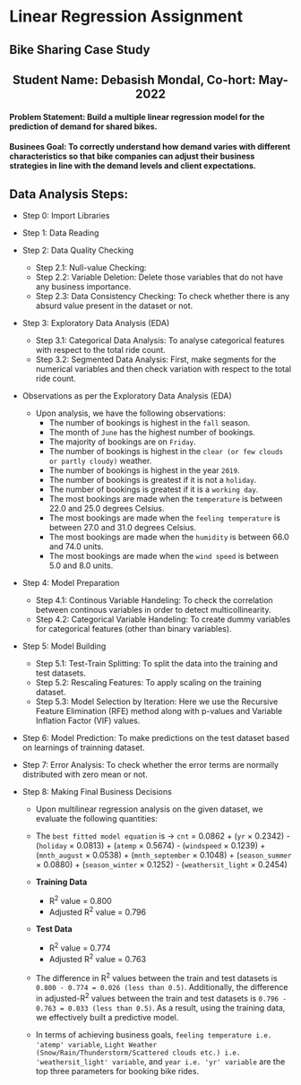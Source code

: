 # Linear Regression Assignment
## Bike Sharing Case Study

<h2> <center> Student Name: Debasish Mondal, Co-hort: May-2022 </center>

#### Problem Statement: Build a multiple linear regression model for the prediction of demand for shared bikes.
#### Businees Goal: To correctly understand how demand varies with different characteristics so that bike companies can adjust their business strategies in line with the demand levels and client expectations.
  
## Data Analysis Steps:
  - Step 0: Import Libraries
  
  - Step 1: Data Reading
  
  - Step 2: Data Quality Checking
    - Step 2.1: Null-value Checking:
    - Step 2.2: Variable Deletion: Delete those variables that do not have any business importance.
    - Step 2.3: Data Consistency Checking: To check whether there is any absurd value present in the dataset or not.
  
  - Step 3: Exploratory Data Analysis (EDA)
    - Step 3.1: Categorical Data Analysis: To analyse categorical features with respect to the total ride count.
    - Step 3.2: Segmented Data Analysis: First, make segments for the numerical variables and then check variation with respect to the total ride count.
  
  - Observations as per the Exploratory Data Analysis (EDA)
      - Upon analysis, we have the following observations:
          - The number of bookings is highest in the `fall` season.
          - The month of `June` has the highest number of bookings.
          - The majority of bookings are on `Friday`.
          - The number of bookings is highest in the `clear (or few clouds or partly cloudy)` weather.
          - The number of bookings is highest in the year `2019`.
          - The number of bookings is greatest if it is not a `holiday`.
          - The number of bookings is greatest if it is a `working day`.
          - The most bookings are made when the `temperature` is between 22.0 and 25.0 degrees Celsius.
          - The most bookings are made when the `feeling temperature` is between 27.0 and 31.0 degrees Celsius.
          - The most bookings are made when the `humidity` is between 66.0 and 74.0 units.
          - The most bookings are made when the `wind speed` is between 5.0 and 8.0 units. 
  
  - Step 4: Model Preparation
    - Step 4.1: Continous Variable Handeling: To check the correlation between continous variables in order to detect multicollinearity.
    - Step 4.2: Categorical Variable Handeling: To create dummy variables for categorical features (other than binary variables).
   
  - Step 5: Model Building
    - Step 5.1: Test-Train Splitting: To split the data into the training and test datasets.
    - Step 5.2: Rescaling Features: To apply scaling on the training dataset.
    - Step 5.3: Model Selection by Iteration: Here we use the Recursive Feature Elimination (RFE) method along with p-values and Variable Inflation Factor (VIF) values.
   
  - Step 6: Model Prediction: To make predictions on the test dataset based on learnings of trainning dataset.
  
  - Step 7: Error Analysis: To check whether the error terms are normally distributed with zero mean or not.
  
  - Step 8: Making Final Business Decisions
    - Upon multilinear regression analysis on the given dataset, we evaluate the following quantities:
    - The `best fitted model equation` is -> `cnt` = 0.0862 + (`yr` × 0.2342) - (`holiday` × 0.0813) + (`atemp` × 0.5674) - (`windspeed` × 0.1239) + (`mnth_august` × 0.0538) + (`mnth_september` × 0.1048) + (`season_summer` × 0.0880) + (`season_winter` × 0.1252) - (`weathersit_light` × 0.2454)
    - **Training Data**
      - R<sup>2</sup> value = 0.800
      - Adjusted R<sup>2</sup> value = 0.796
    
    - **Test Data**
      - R<sup>2</sup> value = 0.774
      - Adjusted R<sup>2</sup> value = 0.763
  
    - The difference in R<sup>2</sup> values between the train and test datasets is `0.800 - 0.774 = 0.026 (less than 0.5)`. Additionally, the difference in adjusted-R<sup>2</sup> values between the train and test datasets is `0.796 - 0.763 = 0.033 (less than 0.5)`. As a result, using the training data, we effectively built a predictive model.
  
    - In terms of achieving business goals, `feeling temperature i.e. 'atemp' variable`, `Light Weather (Snow/Rain/Thunderstorm/Scattered clouds etc.) i.e. 'weathersit_light' variable`, and `year i.e. 'yr' variable` are the top three parameters for booking bike rides.
  
